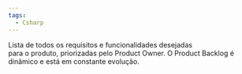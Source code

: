 ```yaml
---
tags:
  - Csharp
---
```

Lista de todos os requisitos e funcionalidades desejadas  
para o produto, priorizadas pelo Product Owner. O Product Backlog é  
dinâmico e está em constante evolução.